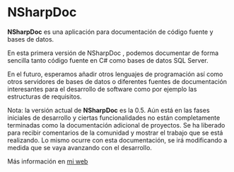 # NSharpDoc

**NSharpDoc** es una aplicación para documentación de código fuente y bases de datos.

En esta primera versión de NSharpDoc , podemos documentar de forma sencilla tanto código fuente en C# como bases de datos SQL Server.

En el futuro, esperamos añadir otros lenguajes de programación así como otros servidores de bases de datos o diferentes fuentes de documentación interesantes para el desarrollo de software como por ejemplo las estructuras de requisitos.

Nota: la versión actual de **NSharpDoc** es la 0.5. Aún está en las fases iniciales de desarrollo y ciertas funcionalidades no están completamente terminadas como la documentación adicional de proyectos. Se ha liberado para recibir comentarios de la comunidad y mostrar el trabajo que se está realizando. Lo mismo ocurre con esta documentación, se irá modificando a medida que se vaya avanzando con el desarrollo.

Más información en [mi web](http://ant2e6.webs-interesantes.es/Aplicaciones/NSharpDoc/NSharpDoc.htm)
